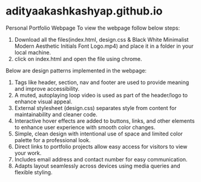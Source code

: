 # adityaakashkashyap.github.io
Personal Portfolio Webpage
To view the webpage follow below steps:
1. Download all the files(index.html, design.css & Black White Minimalist Modern Aesthetic Initials Font Logo.mp4) and place it in a folder in your local machine.
2. click on index.html and open the file using chrome.

Below are design patterns implemented in the webpage:
1. Tags like header, section, nav and footer are used to provide meaning and improve accessibility.
2. A muted, autoplaying loop video is used as part of the header/logo to enhance visual appeal.
3. External stylesheet (design.css) separates style from content for maintainability and cleaner code.
4. Interactive hover effects are added to buttons, links, and other elements to enhance user experience with smooth color changes.
5. Simple, clean design with intentional use of space and limited color palette for a professional look.
6. Direct links to portfolio projects allow easy access for visitors to view your work.
7. Includes email address and contact number for easy communication.
8. Adapts layout seamlessly across devices using media queries and flexible styling.







